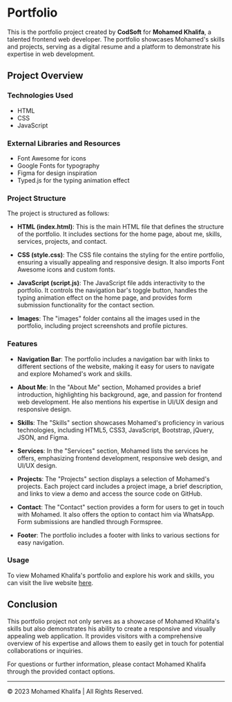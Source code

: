 # Portfolio

This is the portfolio project created by **CodSoft** for **Mohamed Khalifa**, a talented frontend web developer. The portfolio showcases Mohamed's skills and projects, serving as a digital resume and a platform to demonstrate his expertise in web development.

## Project Overview

### Technologies Used
- HTML
- CSS
- JavaScript

### External Libraries and Resources
- Font Awesome for icons
- Google Fonts for typography
- Figma for design inspiration
- Typed.js for the typing animation effect

### Project Structure

The project is structured as follows:

- **HTML (index.html)**: This is the main HTML file that defines the structure of the portfolio. It includes sections for the home page, about me, skills, services, projects, and contact.

- **CSS (style.css)**: The CSS file contains the styling for the entire portfolio, ensuring a visually appealing and responsive design. It also imports Font Awesome icons and custom fonts.

- **JavaScript (script.js)**: The JavaScript file adds interactivity to the portfolio. It controls the navigation bar's toggle button, handles the typing animation effect on the home page, and provides form submission functionality for the contact section.

- **Images**: The "images" folder contains all the images used in the portfolio, including project screenshots and profile pictures.

### Features

- **Navigation Bar**: The portfolio includes a navigation bar with links to different sections of the website, making it easy for users to navigate and explore Mohamed's work and skills.

- **About Me**: In the "About Me" section, Mohamed provides a brief introduction, highlighting his background, age, and passion for frontend web development. He also mentions his expertise in UI/UX design and responsive design.

- **Skills**: The "Skills" section showcases Mohamed's proficiency in various technologies, including HTML5, CSS3, JavaScript, Bootstrap, jQuery, JSON, and Figma.

- **Services**: In the "Services" section, Mohamed lists the services he offers, emphasizing frontend development, responsive web design, and UI/UX design.

- **Projects**: The "Projects" section displays a selection of Mohamed's projects. Each project card includes a project image, a brief description, and links to view a demo and access the source code on GitHub.

- **Contact**: The "Contact" section provides a form for users to get in touch with Mohamed. It also offers the option to contact him via WhatsApp. Form submissions are handled through Formspree.

- **Footer**: The portfolio includes a footer with links to various sections for easy navigation.

### Usage

To view Mohamed Khalifa's portfolio and explore his work and skills, you can visit the live website [here](#https://mohamedkhalifa11.github.io/CodSoft/Portfolio).

## Conclusion

This portfolio project not only serves as a showcase of Mohamed Khalifa's skills but also demonstrates his ability to create a responsive and visually appealing web application. It provides visitors with a comprehensive overview of his expertise and allows them to easily get in touch for potential collaborations or inquiries.

For questions or further information, please contact Mohamed Khalifa through the provided contact options.

---

&copy; 2023 Mohamed Khalifa | All Rights Reserved.
